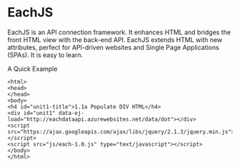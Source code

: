 # EachJS
EachJS is an API connection framework. It enhances HTML and bridges the front HTML view with the back-end API. EachJS extends HTML with new attributes, perfect for API-driven websites and Single Page Applications (SPAs). It is easy to learn. 

A Quick Example

```
<html>
<head>
</head>
<body>
<h4 id="unit1-title">1.1a Populate DIV HTML</h4>
<div id="unit1" data-ej-load="http://eachdataapi.azurewebsites.net/data/dot"></div>
<script src="https://ajax.googleapis.com/ajax/libs/jquery/2.1.3/jquery.min.js"></script>
<script src="js/each-1.0.js" type="text/javascript"></script>
</body>
</html>
```
